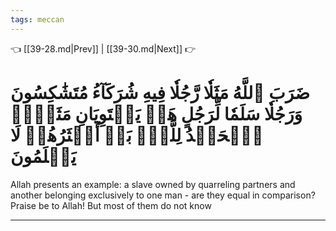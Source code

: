 ```yaml
---
tags: meccan
---
```


👈 [[39-28.md|Prev]] | [[39-30.md|Next]] 👉

# ضَرَبَ ٱللَّهُ مَثَلٗا رَّجُلٗا فِيهِ شُرَكَآءُ مُتَشَٰكِسُونَ وَرَجُلٗا سَلَمٗا لِّرَجُلٍ هَلۡ يَسۡتَوِيَانِ مَثَلًاۚ ٱلۡحَمۡدُ لِلَّهِۚ بَلۡ أَكۡثَرُهُمۡ لَا يَعۡلَمُونَ

Allah presents an example: a slave owned by quarreling partners and another belonging exclusively to one man - are they equal in comparison? Praise be to Allah! But most of them do not know

---

